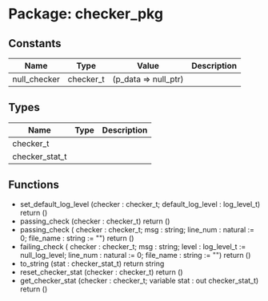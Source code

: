 # Package: checker_pkg

## Constants

| Name         | Type      | Value                 | Description |
| ------------ | --------- | --------------------- | ----------- |
| null_checker | checker_t |  (p_data => null_ptr) |             |
## Types

| Name           | Type | Description |
| -------------- | ---- | ----------- |
| checker_t      |      |             |
| checker_stat_t |      |             |
## Functions
- set_default_log_level <font id="function_arguments">(checker : checker_t; default_log_level : log_level_t) </font> <font id="function_return">return ()</font>
- passing_check <font id="function_arguments">(checker : checker_t) </font> <font id="function_return">return ()</font>
- passing_check <font id="function_arguments">( checker   : checker_t; msg       : string; line_num  : natural := 0; file_name : string  := "") </font> <font id="function_return">return ()</font>
- failing_check <font id="function_arguments">( checker   : checker_t; msg       : string; level     : log_level_t := null_log_level; line_num  : natural                := 0; file_name : string                 := "") </font> <font id="function_return">return ()</font>
- to_string <font id="function_arguments">(stat : checker_stat_t) </font> <font id="function_return">return string </font>
- reset_checker_stat <font id="function_arguments">(checker     : checker_t) </font> <font id="function_return">return ()</font>
- get_checker_stat <font id="function_arguments">(checker       :     checker_t; variable stat : out checker_stat_t) </font> <font id="function_return">return ()</font>

